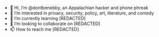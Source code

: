 - 👋 Hi, I’m @dontbenebby, an Appalachian hacker and phone phreak
- 👀 I’m interested in privacy, security, policy, art, literature, and comedy
- 🌱 I’m currently learning [REDACTED]
- 💞️ I’m looking to collaborate on [REDACTED]
- 📫 How to reach me [REDACTED]

<!---
dontbenebby/dontbenebby is a ✨ special ✨ repository because its `README.md` (this file) appears on your GitHub profile.
You can click the Preview link to take a look at your changes.
--->
